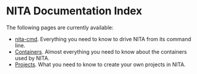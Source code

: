 # NITA Documentation Index

The following pages are currently available:

- [nita-cmd](nita-cmd.md). Everything you need to know to drive NITA from its command line.
- [Containers](containers.md). Almost everything you need to know about the containers used by NITA.
- [Projects](projects.md). What you need to know to create your own projects in NITA.
